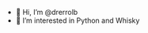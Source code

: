 - 👋 Hi, I’m @drerrolb
- 👀 I’m interested in Python and Whisky

<!---
drerrolb/drerrolb is a ✨ special ✨ repository because its `README.md` (this file) appears on your GitHub profile.
You can click the Preview link to take a look at your changes.
--->
